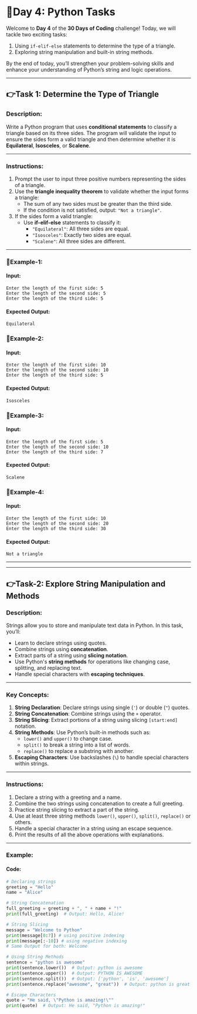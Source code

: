 # 🔰Day 4: Python Tasks  
Welcome to **Day 4** of the **30 Days of Coding** challenge! Today, we will tackle two exciting tasks:  
1. Using `if-elif-else` statements to determine the type of a triangle.  
2. Exploring string manipulation and built-in string methods.  

By the end of today, you’ll strengthen your problem-solving skills and enhance your understanding of Python’s string and logic operations.

---

## 👉Task 1: Determine the Type of Triangle

### Description:
Write a Python program that uses **conditional statements** to classify a triangle based on its three sides. 
The program will validate the input to ensure the sides form a valid triangle and then determine whether it is **Equilateral**, **Isosceles**, or **Scalene**.

---

### Instructions:  
1. Prompt the user to input three positive numbers representing the sides of a triangle.  
2. Use the **triangle inequality theorem** to validate whether the input forms a triangle:
   - The sum of any two sides must be greater than the third side.  
   - If the condition is not satisfied, output: `"Not a triangle"`.  
3. If the sides form a valid triangle:
   - Use **if-elif-else** statements to classify it:
     - `"Equilateral"`: All three sides are equal.  
     - `"Isosceles"`: Exactly two sides are equal.  
     - `"Scalene"`: All three sides are different.
---

### 🔹Example-1:
#### Input:
    Enter the length of the first side: 5
    Enter the length of the second side: 5
    Enter the length of the third side: 5  
#### Expected Output:
    Equilateral

### 🔹Example-2:
#### Input:
    Enter the length of the first side: 10
    Enter the length of the second side: 10
    Enter the length of the third side: 5
#### Expected Output:
    Isosceles

### 🔹Example-3:
#### Input:
    Enter the length of the first side: 5
    Enter the length of the second side: 10
    Enter the length of the third side: 7
#### Expected Output:
    Scalene
    
### 🔹Example-4:
#### Input:
    Enter the length of the first side: 10
    Enter the length of the second side: 20
    Enter the length of the third side: 30 
#### Expected Output:
    Not a triangle
    
---
---

## 👉Task-2: Explore String Manipulation and Methods  

### Description:  
Strings allow you to store and manipulate text data in Python. In this task, you’ll:  
- Learn to declare strings using quotes.  
- Combine strings using **concatenation**.  
- Extract parts of a string using **slicing notation**.  
- Use Python's **string methods** for operations like changing case, splitting, and replacing text.  
- Handle special characters with **escaping techniques**.

---

### Key Concepts:  
1. **String Declaration**: Declare strings using single (`'`) or double (`"`) quotes.  
2. **String Concatenation**: Combine strings using the `+` operator.  
3. **String Slicing**: Extract portions of a string using slicing `[start:end]` notation.  
4. **String Methods**: Use Python’s built-in methods such as:
   - `lower()` and `upper()` to change case.  
   - `split()` to break a string into a list of words.  
   - `replace()` to replace a substring with another.  
5. **Escaping Characters**: Use backslashes (`\`) to handle special characters within strings.

---

### Instructions: 
1. Declare a string with a greeting and a name.  
2. Combine the two strings using concatenation to create a full greeting.  
3. Practice string slicing to extract a part of the string.  
4. Use at least three string methods `lower()`, `upper()`, `split()`, `replace()` or others.  
5. Handle a special character in a string using an escape sequence.  
6. Print the results of all the above operations with explanations.

---

### Example:
#### Code:
```python
# Declaring strings
greeting = "Hello"
name = "Alice"

# String Concatenation
full_greeting = greeting + ", " + name + "!"
print(full_greeting)  # Output: Hello, Alice!

# String Slicing
message = "Welcome to Python"
print(message[0:7]) # using positive indexing
print(message[:-10]) # using negative indexing
# Same Output for both: Welcome

# Using String Methods
sentence = "python is awesome"
print(sentence.lower())  # Output: python is awesome
print(sentence.upper())  # Output: PYTHON IS AWESOME
print(sentence.split())  # Output: ['python', 'is', 'awesome']
print(sentence.replace("awesome", "great"))  # Output: python is great

# Escape Characters
quote = "He said, \"Python is amazing!\""
print(quote)  # Output: He said, "Python is amazing!"

